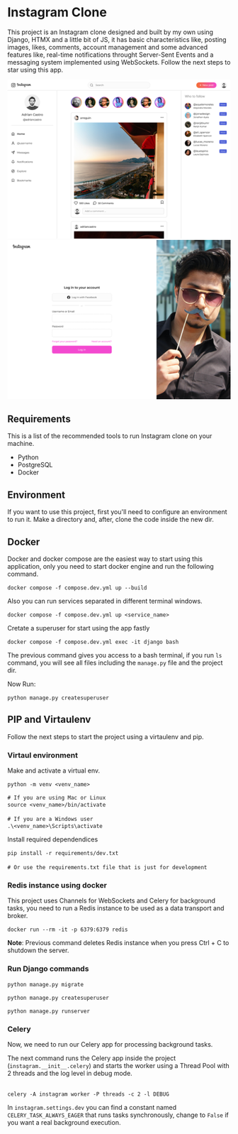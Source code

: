# Instagram Clone

This project is an Instagram clone designed and built by my own using Django, HTMX and a little bit of JS, it has basic characteristics like, posting images, likes, comments, account management and some advanced features like, real-time notifications throught Server-Sent Events and a messaging system implemented using WebSockets. Follow the next steps to star using this app.

![Readme cover](/docs/home.png "Instagram Clone Home")
![Readme cover](/docs/login.png "Instagram Clone Login")

## Requirements

This is a list of the recommended tools to run Instagram clone on your machine.

- Python
- PostgreSQL
- Docker

## Environment

If you want to use this project, first you'll need to configure an environment to run it.
Make a directory and, after, clone the code inside the new dir.

## Docker

Docker and docker compose are the easiest way to start using this application, only you need to start docker engine and run the following command.

```shell
docker compose -f compose.dev.yml up --build
```

Also you can run services separated in different terminal windows.

```shell
docker compose -f compose.dev.yml up <service_name>
```

Cretate a superuser for start using the app fastly

```shell
docker compose -f compose.dev.yml exec -it django bash
```

The previous command gives you access to a bash terminal, if you run `ls` command, you will see all files including the `manage.py` file and the project dir.

Now Run:

```shell
python manage.py createsuperuser
```

## PIP and Virtaulenv

Follow the next steps to start the project using a virtaulenv and pip.

### Virtaul environment

Make and activate a virtual env.

```shell
python -m venv <venv_name>
```

```shell
# If you are using Mac or Linux
source <venv_name>/bin/activate

# If you are a Windows user
.\<venv_name>\Scripts\activate
```

Install required dependendices

```shell
pip install -r requirements/dev.txt

# Or use the requirements.txt file that is just for development
```

### Redis instance using docker

This project uses Channels for WebSockets and Celery for background tasks, you need to run a Redis instance to be used as a data transport and broker.

```shell
docker run --rm -it -p 6379:6379 redis
```

**Note**: Previous command deletes Redis instance when you press Ctrl + C to shutdown the server.

### Run Django commands

```shell
python manage.py migrate
```

```shell
python manage.py createsuperuser
```

```shell
python manage.py runserver
```

### Celery

Now, we need to run our Celery app for processing background tasks.

The next command runs the Celery app inside the project (`instagram.__init__.celery`) and starts the worker using a Thread Pool with 2 threads and the log level in debug mode.

```shell

celery -A instagram worker -P threads -c 2 -l DEBUG
```

In `instagram.settings.dev` you can find a constant named `CELERY_TASK_ALWAYS_EAGER` that runs tasks synchronously, change to `False` if you want a real background execution.
